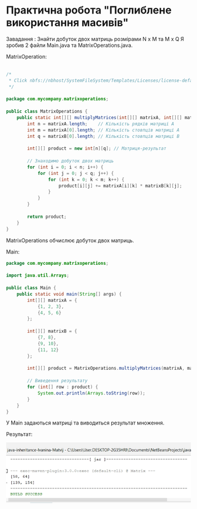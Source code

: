 # Практична робота "Поглиблене використання масивів"

Завадання : Знайти добуток двох матриць розмірами N x M та M x Q
Я зробив 2 файли Main.java та MatrixOperations.java.

MatrixOperation:

```java

/*
 * Click nbfs://nbhost/SystemFileSystem/Templates/Licenses/license-default.txt to change this license
 */

package com.mycompany.matrixoperations;

public class MatrixOperations {
    public static int[][] multiplyMatrices(int[][] matrixA, int[][] matrixB) {
        int n = matrixA.length;    // Кількість рядків матриці A
        int m = matrixA[0].length; // Кількість стовпців матриці A
        int q = matrixB[0].length; // Кількість стовпців матриці B

        int[][] product = new int[n][q]; // Матриця-результат

        // Знаходимо добуток двох матриць
        for (int i = 0; i < n; i++) {
            for (int j = 0; j < q; j++) {
                for (int k = 0; k < m; k++) {
                    product[i][j] += matrixA[i][k] * matrixB[k][j];
                }
            }
        }

        return product;
    }
}
```
MatrixOperations обчислює добуток двох матриць.

Main: 

```java
package com.mycompany.matrixoperations;

import java.util.Arrays;

public class Main {
    public static void main(String[] args) {
        int[][] matrixA = {
            {1, 2, 3},
            {4, 5, 6}
        };

        int[][] matrixB = {
            {7, 8},
            {9, 10},
            {11, 12}
        };

        int[][] product = MatrixOperations.multiplyMatrices(matrixA, matrixB);

        // Виведення результату
        for (int[] row : product) {
            System.out.println(Arrays.toString(row));
        }
    }
}
```
У Main задаються матриці та виводиться результат множення.

Результат:

![alt text for screen readers](https://github.com/ppc-ntu-khpi/35-advarrays-Ivanina-Matvij/blob/master/image/Desktop-screenshot%20(53).png)
